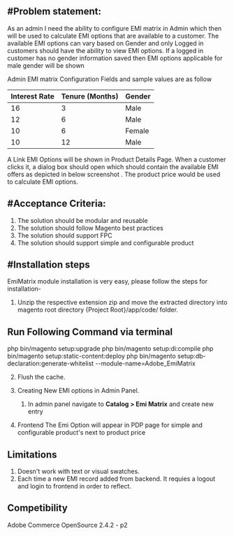 #Problem statement:
---------------------

As an admin I need the ability to configure EMI matrix in Admin which then will be used to calculate EMI options that are available to a customer. 
The available EMI options can vary based on Gender and only Logged in customers should have the ability to view EMI options.
If a logged in customer has no gender information saved then EMI options applicable for male gender will be shown
 

Admin EMI matrix Configuration Fields  and sample values are as follow

| Interest Rate | Tenure (Months)  | Gender |
| ------- | --- | --- |
| 16 | 3 | Male |
| 12 | 6 | Male |
| 10 | 6 | Female |
| 10 | 12 | Male |

A Link EMI Options will be shown in Product Details Page. When a  customer clicks it, a dialog box should open which should contain the available EMI offers as depicted in below screenshot . The product price would be used to calculate EMI options.

#Acceptance Criteria:
---------------------
1. The solution should be modular and reusable
2. The solution should follow Magento best practices
3. The solution should support FPC 
4. The solution should support simple and configurable product


#Installation steps
---------------------
EmiMatrix module installation is very easy, please follow the steps for installation-

1. Unzip the respective extension zip and  move the extracted directory into magento root directory {Project Root}/app/code/ folder.

Run Following Command via terminal
-----------------------------------
php bin/magento setup:upgrade
php bin/magento setup:di:compile
php bin/magento setup:static-content:deploy
php bin/magento setup:db-declaration:generate-whitelist --module-name=Adobe_EmiMatrix

2. Flush the cache.
3. Creating New EMI options in Admin Panel.
    1. In admin panel navigate to **Catalog > Emi Matrix** and create new entry

4. Frontend
The Emi Option will appear in PDP page for simple and configurable product's next to product price

Limitations
-----------------
1. Doesn't work with text or visual swatches.
2. Each time a new EMI record added from backend. It requies a logout and login to frontend in order to reflect. 

Competibility
-----------------
Adobe Commerce OpenSource 2.4.2 - p2
